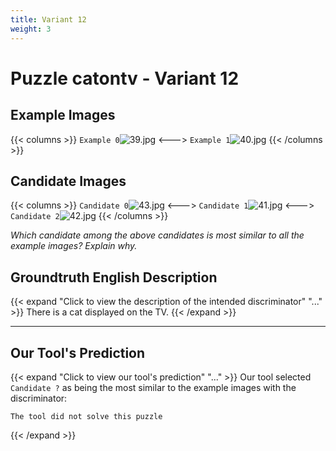 ```yaml
---
title: Variant 12
weight: 3
---
```


# Puzzle catontv - Variant 12

## Example Images
{{< columns >}}
`Example 0`![39.jpg](/natscene_data/images/39.jpg)
<--->
`Example 1`![40.jpg](/natscene_data/images/40.jpg)
{{< /columns >}}

## Candidate Images
{{< columns >}}
`Candidate 0`![43.jpg](/natscene_data/images/43.jpg)
<--->
`Candidate 1`![41.jpg](/natscene_data/images/41.jpg)
<--->
`Candidate 2`![42.jpg](/natscene_data/images/42.jpg)
{{< /columns >}}

*Which candidate among the above candidates is most similar to all the example images? Explain why.*

## Groundtruth English Description

{{< expand "Click to view the description of the intended discriminator" "..." >}}
There is a cat displayed on the TV.
{{< /expand >}}

---



## Our Tool's Prediction

{{< expand "Click to view our tool's prediction" "..." >}}
Our tool selected `Candidate ?` as being the most similar to the example images with the discriminator:
```plaintext
The tool did not solve this puzzle
```
{{< /expand >}}
